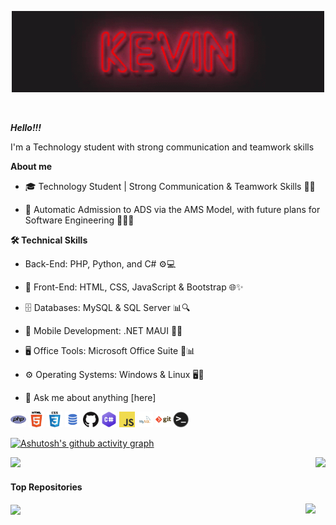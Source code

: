 <p align="center"><a href="https://github.com/nivek45"><img width="500px" height= 130px alt="Hello, I'm Kevin." src="assets/kevin-498-x-132-gif-j3njdip1kbpc5k77.gif" /></a></p>

<br />

***Hello!!!***

I'm a Technology student with strong communication and teamwork skills

**About me**

- 🎓 Technology Student | Strong Communication & Teamwork Skills 💬🤝

- 🚀 Automatic Admission to ADS via the AMS Model, with future plans for Software Engineering 🎯👨‍💻

**🛠 Technical Skills**

-  Back-End: PHP, Python, and C# ⚙️💻

- 🎨 Front-End: HTML, CSS, JavaScript & Bootstrap 🌐✨

- 🗄 Databases: MySQL & SQL Server 📊🔍

- 📱 Mobile Development: .NET MAUI 📲🚀

- 🖥 Office Tools: Microsoft Office Suite 📝📊

- ⚙️ Operating Systems: Windows & Linux 🖥🐧

- 💬 Ask me about anything [here]

<code><img height="25" src="https://raw.githubusercontent.com/github/explore/80688e429a7d4ef2fca1e82350fe8e3517d3494d/topics/php/php.png"></code>
<code><img height="25" alt="HTML5" src="https://raw.githubusercontent.com/github/explore/80688e429a7d4ef2fca1e82350fe8e3517d3494d/topics/html/html.png" /></code>
<code><img alt="CSS3" height="25" src="https://raw.githubusercontent.com/github/explore/80688e429a7d4ef2fca1e82350fe8e3517d3494d/topics/css/css.png" /></code>
<code><img alt="CSS3" height="25" src="https://raw.githubusercontent.com/github/explore/80688e429a7d4ef2fca1e82350fe8e3517d3494d/topics/sql/sql.png" /></code>
<code><img alt="CSS3" height="25" src="https://raw.githubusercontent.com/github/explore/78df643247d429f6cc873026c0622819ad797942/topics/github/github.png" /></code>
<code><img alt="CSS3" height="25" src="https://raw.githubusercontent.com/github/explore/80688e429a7d4ef2fca1e82350fe8e3517d3494d/topics/csharp/csharp.png" /></code>
<code><img height="25" alt="javascript" src="https://raw.githubusercontent.com/github/explore/80688e429a7d4ef2fca1e82350fe8e3517d3494d/topics/javascript/javascript.png"></code>
<code><img height="25" src="https://raw.githubusercontent.com/github/explore/80688e429a7d4ef2fca1e82350fe8e3517d3494d/topics/mysql/mysql.png"></code>
<code><img height="25" src="https://raw.githubusercontent.com/github/explore/80688e429a7d4ef2fca1e82350fe8e3517d3494d/topics/git/git.png"></code>
<code><img height="25" src="https://raw.githubusercontent.com/github/explore/80688e429a7d4ef2fca1e82350fe8e3517d3494d/topics/terminal/terminal.png"></code>
  


[![Ashutosh's github activity graph](https://github-readme-activity-graph.vercel.app/graph?username=nivek45&bg_color=000000&color=8b0000&line=d0d0d1&point=d0d0d1&area=true&hide_border=true&area_color=c2c2c2)](https://github.com/nivek45/github-readme-activity-graph)



<a>
  <img height=200  src="https://github-readme-stats.vercel.app/api?username=nivek45&show_icons=true&theme=shadow_red&rank_icon=github&text_color=d0d0d1&bg_color=000000"/></a>
<a href="">
  <img height=200 align="right" src="https://github-readme-stats.vercel.app/api/top-langs/?username=nivek45&layout=donut&theme=shadow_red&bg_color=000000&text_color=d0d0d1" />
</a>

#### Top Repositories


<a href="https://github.com/nivek45/CRUD-com-Bootstrap">
  <img align="right" src="https://github-readme-stats.vercel.app/api/pin/?username=nivek45&repo=CRUD-com-Bootstrap&theme=shadow_red&bg_color=000000&text_color=d0d0d1" />
</a>
<a href="https://github.com/nivek45/nivek45.github.io">
  <img align="center" src="https://github-readme-stats.vercel.app/api/pin/?username=nivek45&repo=nivek45.github.io&theme=shadow_red&bg_color=000000&text_color=d0d0d1" />
</a>

<br>
<br>

